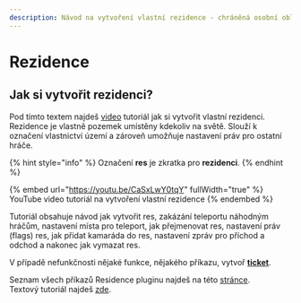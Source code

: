 ```yaml
---
description: Návod na vytvoření vlastní rezidence - chráněná osobní oblast
---
```


# Rezidence

## Jak si vytvořit rezidenci?

Pod tímto textem najdeš [video](https://youtu.be/CaSxLwY0tqY) tutoriál jak si vytvořit vlastní rezidenci.\
Rezidence je vlastně pozemek umístěny kdekoliv na světě. Slouží k označení vlastnictví území a zároveň umožňuje nastavení práv pro ostatní hráče.

{% hint style="info" %}
Označení **res** je zkratka pro **rezidenci**.
{% endhint %}

{% embed url="https://youtu.be/CaSxLwY0tqY" fullWidth="true" %}
YouTube video tutoriál na vytvoření vlastní rezidence
{% endembed %}

Tutoriál obsahuje návod jak vytvořit res, zakázání teleportu náhodným hráčům, nastavení místa pro teleport, jak přejmenovat res, nastavení práv (flags) res, jak přidat kamaráda do res, nastavení zpráv pro příchod a odchod a nakonec jak vymazat res.

V případě nefunkčnosti nějaké funkce, nějakého příkazu, vytvoř [**ticket**](uzitecne.md#ticket).

Seznam všech příkazů Residence pluginu najdeš na této [stránce](https://www.zrips.net/residence/commands/).\
Textový tutoriál najdeš [zde](https://www.zrips.net/residence/creating-residence/).
